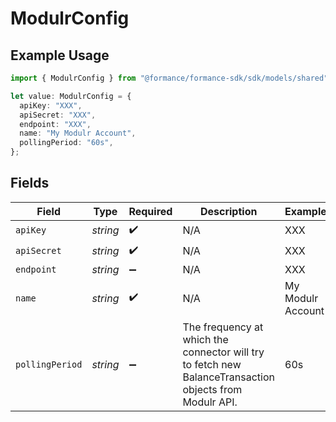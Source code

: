 # ModulrConfig

## Example Usage

```typescript
import { ModulrConfig } from "@formance/formance-sdk/sdk/models/shared";

let value: ModulrConfig = {
  apiKey: "XXX",
  apiSecret: "XXX",
  endpoint: "XXX",
  name: "My Modulr Account",
  pollingPeriod: "60s",
};
```

## Fields

| Field                                                                                                   | Type                                                                                                    | Required                                                                                                | Description                                                                                             | Example                                                                                                 |
| ------------------------------------------------------------------------------------------------------- | ------------------------------------------------------------------------------------------------------- | ------------------------------------------------------------------------------------------------------- | ------------------------------------------------------------------------------------------------------- | ------------------------------------------------------------------------------------------------------- |
| `apiKey`                                                                                                | *string*                                                                                                | :heavy_check_mark:                                                                                      | N/A                                                                                                     | XXX                                                                                                     |
| `apiSecret`                                                                                             | *string*                                                                                                | :heavy_check_mark:                                                                                      | N/A                                                                                                     | XXX                                                                                                     |
| `endpoint`                                                                                              | *string*                                                                                                | :heavy_minus_sign:                                                                                      | N/A                                                                                                     | XXX                                                                                                     |
| `name`                                                                                                  | *string*                                                                                                | :heavy_check_mark:                                                                                      | N/A                                                                                                     | My Modulr Account                                                                                       |
| `pollingPeriod`                                                                                         | *string*                                                                                                | :heavy_minus_sign:                                                                                      | The frequency at which the connector will try to fetch new BalanceTransaction objects from Modulr API.<br/> | 60s                                                                                                     |